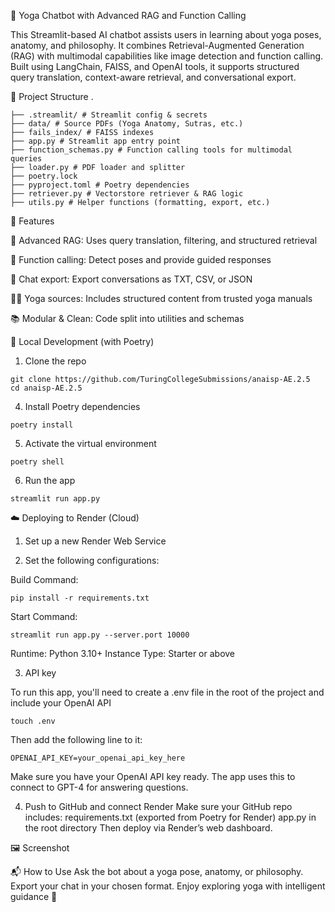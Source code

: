 🧘 Yoga Chatbot with Advanced RAG and Function Calling

This Streamlit-based AI chatbot assists users in learning about yoga poses, anatomy, and philosophy. 
It combines Retrieval-Augmented Generation (RAG) with multimodal capabilities like image detection and function calling. 
Built using LangChain, FAISS, and OpenAI tools, it supports structured query translation, context-aware retrieval, and conversational export.


📁 Project Structure
.
```
├── .streamlit/ # Streamlit config & secrets
├── data/ # Source PDFs (Yoga Anatomy, Sutras, etc.)
├── fails_index/ # FAISS indexes
├── app.py # Streamlit app entry point
├── function_schemas.py # Function calling tools for multimodal queries
├── loader.py # PDF loader and splitter
├── poetry.lock
├── pyproject.toml # Poetry dependencies
├── retriever.py # Vectorstore retriever & RAG logic
├── utils.py # Helper functions (formatting, export, etc.)

```
🧪 Features

🔎 Advanced RAG: Uses query translation, filtering, and structured retrieval

🤖 Function calling: Detect poses and provide guided responses

💬 Chat export: Export conversations as TXT, CSV, or JSON

🧘‍♀️ Yoga sources: Includes structured content from trusted yoga manuals

📚 Modular & Clean: Code split into utilities and schemas



🚀 Local Development (with Poetry)

1. Clone the repo
```
git clone https://github.com/TuringCollegeSubmissions/anaisp-AE.2.5
cd anaisp-AE.2.5
```

4. Install Poetry dependencies
```
poetry install
```

5. Activate the virtual environment
```
poetry shell
```

6. Run the app
```
streamlit run app.py
```

☁️ Deploying to Render (Cloud)

1. Set up a new Render Web Service

2. Set the following configurations:
  
Build Command:
```
pip install -r requirements.txt
```
   
Start Command: 
```
streamlit run app.py --server.port 10000
```
Runtime: Python 3.10+
Instance Type: Starter or above

3. API key


To run this app, you'll need to create a .env file in the root of the project and include your OpenAI API
```
touch .env
```

Then add the following line to it:
```
OPENAI_API_KEY=your_openai_api_key_here
```
Make sure you have your OpenAI API key ready. The app uses this to connect to GPT-4 for answering questions.


4. Push to GitHub and connect Render
Make sure your GitHub repo includes:
requirements.txt (exported from Poetry for Render)
app.py in the root directory
Then deploy via Render’s web dashboard.

🖼 Screenshot


📬 How to Use
Ask the bot about a yoga pose, anatomy, or philosophy.
Export your chat in your chosen format.
Enjoy exploring yoga with intelligent guidance 🌿


